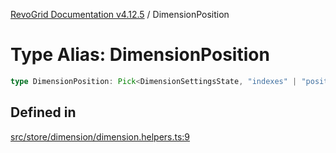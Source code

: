 [RevoGrid Documentation v4.12.5](README.md) / DimensionPosition

# Type Alias: DimensionPosition

```ts
type DimensionPosition: Pick<DimensionSettingsState, "indexes" | "positionIndexes" | "originItemSize" | "positionIndexToItem">;
```

## Defined in

[src/store/dimension/dimension.helpers.ts:9](https://github.com/revolist/revogrid/blob/c0c7fff7e44e26499aba20df7b49da7b6c71eb68/src/store/dimension/dimension.helpers.ts#L9)
